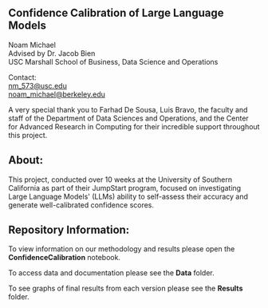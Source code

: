 ## Confidence Calibration of Large Language Models
Noam Michael<br>
Advised by Dr. Jacob Bien<BR>
USC Marshall School of Business, Data Science and Operations

Contact: <br>
nm_573@usc.edu<br>
noam_michael@berkeley.edu

A very special thank you to Farhad De Sousa, Luis Bravo, the faculty and staff of the Department of Data Sciences and Operations, and the Center for Advanced Research in Computing for their incredible support throughout this project.


## About:

This project, conducted over 10 weeks at the University of Southern California as part of their JumpStart program, focused on investigating Large Language Models' (LLMs) ability to self-assess their accuracy and generate well-calibrated confidence scores.

## Repository Information:

To view information on our methodology and results please open the **ConfidenceCalibration** notebook.

To access data and documentation please see the **Data** folder.

To see graphs of final results from each version please see the **Results** folder.
